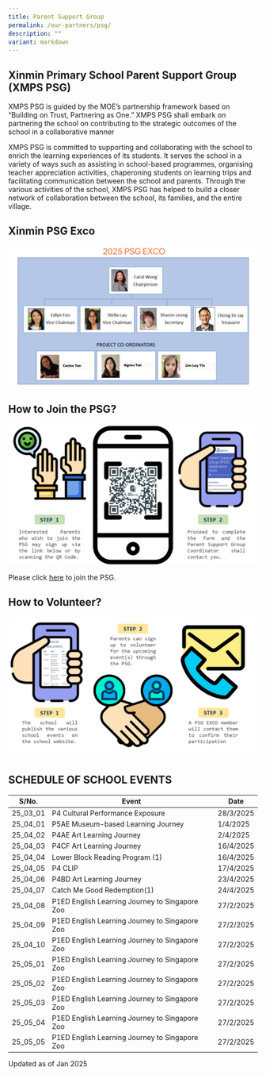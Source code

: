 ```yaml
---
title: Parent Support Group
permalink: /our-partners/psg/
description: ""
variant: markdown
---
```

## Xinmin Primary School Parent Support Group (XMPS PSG) 


XMPS PSG is guided by the MOE’s partnership framework based on “Building on Trust, Partnering as One.” XMPS PSG shall embark on partnering the school on contributing to the strategic outcomes of the school in a collaborative manner

XMPS PSG is committed to supporting and collaborating with the school to enrich the learning experiences of its students. It serves the school in a variety of ways such as assisting in school-based programmes, organising teacher appreciation activities, chaperoning students on learning trips and facilitating communication between the school and parents. Through the various activities of the school, XMPS PSG has helped to build a closer network of collaboration between the school, its families, and the entire village.

## Xinmin PSG Exco

![](/images/PSG_EXCO_2025_New_2.png)

## How to Join the PSG?

![](/images/psg_infograph_2024_updated.png)

Please click [here](https://go.gov.sg/xinminpsgapplication) to join the PSG. 

## How to Volunteer?

![](/images/psg_infograph_2024_pg_2.png)


## SCHEDULE OF SCHOOL EVENTS



| S/No. | Event | Date |
| -------- | -------- | -------- |
| 25_03_01  |   P4 Cultural Performance Exposure   | 28/3/2025     |
| 25_04_01 |  P5AE Museum-based Learning Journey  | 1/4/2025   |
| 25_04_02 |   P4AE Art Learning Journey   | 2/4/2025  |
| 25_04_03 |   P4CF Art Learning Journey   | 16/4/2025  |
| 25_04_04 |   Lower Block Reading Program (1)    | 16/4/2025  |
| 25_04_05 |  P4 CLIP   | 17/4/2025  |
| 25_04_06 | P4BD Art Learning Journey   | 23/4/2025 |
| 25_04_07 |   Catch Me Good Redemption(1)   | 24/4/2025 |
| 25_04_08 |  P1ED English Learning Journey to Singapore Zoo   | 27/2/2025  |
| 25_04_09 |  P1ED English Learning Journey to Singapore Zoo   | 27/2/2025  |
| 25_04_10 |  P1ED English Learning Journey to Singapore Zoo   | 27/2/2025  |
| 25_05_01 |  P1ED English Learning Journey to Singapore Zoo   | 27/2/2025  |
| 25_05_02 |  P1ED English Learning Journey to Singapore Zoo   | 27/2/2025  |
| 25_05_03 |  P1ED English Learning Journey to Singapore Zoo   | 27/2/2025  |
| 25_05_04 |  P1ED English Learning Journey to Singapore Zoo   | 27/2/2025  |
| 25_05_05 |  P1ED English Learning Journey to Singapore Zoo   | 27/2/2025  |



Updated as of Jan 2025